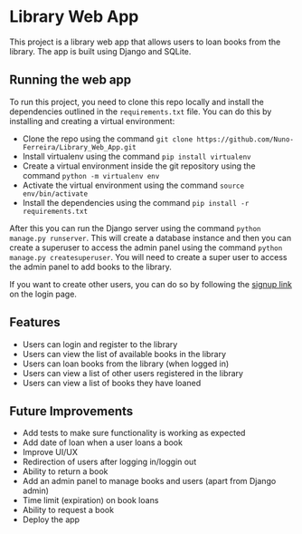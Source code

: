 # Library Web App

This project is a library web app that allows users to loan books from the library. The app is built using Django and SQLite.

## Running the web app

To run this project, you need to clone this repo locally and install the dependencies outlined in the `requirements.txt` file. You can do this by installing and creating a virtual environment:

- Clone the repo using the command `git clone https://github.com/Nuno-Ferreira/Library_Web_App.git`
- Install virtualenv using the command `pip install virtualenv`
- Create a virtual environment inside the git repository using the command `python -m virtualenv env`
- Activate the virtual environment using the command `source env/bin/activate`
- Install the dependencies using the command `pip install -r requirements.txt`

After this you can run the Django server using the command `python manage.py runserver`. This will create a database instance and then you can create a superuser to access the admin panel using the command `python manage.py createsuperuser`. You will need to create a super user to access the admin panel to add books to the library.

If you want to create other users, you can do so by following the [signup link](http://127.0.0.1:8000/signup/) on the login page.

## Features

- Users can login and register to the library
- Users can view the list of available books in the library
- Users can loan books from the library (when logged in)
- Users can view a list of other users registered in the library
- Users can view a list of books they have loaned

## Future Improvements

- Add tests to make sure functionality is working as expected
- Add date of loan when a user loans a book
- Improve UI/UX
- Redirection of users after logging in/loggin out
- Ability to return a book
- Add an admin panel to manage books and users (apart from Django admin)
- Time limit (expiration) on book loans
- Ability to request a book
- Deploy the app
